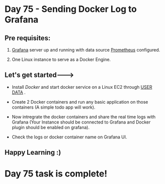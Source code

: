 # Day 75 - Sending Docker Log to Grafana

## Pre requisites:

1. [Grafana](https://90daysofdevopschallenge.hashnode.dev/day73-90daysofdevops-challenge-tws) server up and running with data source  [Prometheus](https://90daysofdevopschallenge.hashnode.dev/day74-90daysofdevops-challenge-tws) configured.

2. One Linux instance to serve as a Docker Engine.

## Let's get started--->

- Install *Docker* and start docker service on a Linux EC2 through [USER DATA](https://github.com/LondheShubham153/90DaysOfDevOps/blob/0999394e87192863b5c190a90896249c31ce31af/2023/day39/tasks.md) .

- Create 2 Docker containers and run any basic application on those containers (A simple todo app will work).

- Now intregrate the docker containers and share the real time logs with Grafana (Your Instance should be connected to Grafana and Docker plugin should be enabled on grafana).

- Check the logs or docker container name on Grafana UI.

## Happy Learning :)

# Day 75 task is complete!
